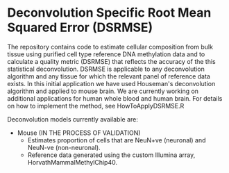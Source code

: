 # Deconvolution Specific Root Mean Squared Error (DSRMSE)

The repository contains code to estimate cellular composition from bulk tissue using purified cell type reference DNA methylation data and to calculate a quality metric (DSRMSE) that reflects the accuracy of the this statistical deconvolution. DSRMSE is applicable to any deconvolution algorithm and any tissue for which the relevant panel of reference data exists. In this initial application we have used Houseman's deconvolution algorithm and applied to mouse brain. We are currently working on additional applications for human whole blood and human brain.
For details on how to implement the method, see HowToApplyDSRMSE.R

Deconvolution models currently available are:
- Mouse (IN THE PROCESS OF VALIDATION)
    - Estimates proportion of cells that are NeuN+ve (neuronal) and NeuN-ve (non-neuronal).
	- Reference data generated using the custom Illumina array, HorvathMammalMethylChip40.
